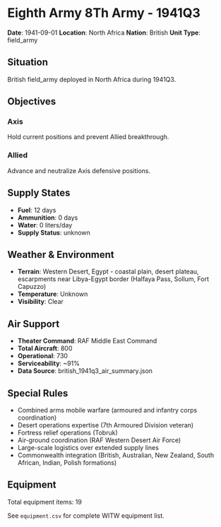 # Eighth Army 8Th Army - 1941Q3

**Date**: 1941-09-01
**Location**: North Africa
**Nation**: British
**Unit Type**: field_army

## Situation

British field_army deployed in North Africa during 1941Q3.

## Objectives

### Axis
Hold current positions and prevent Allied breakthrough.

### Allied
Advance and neutralize Axis defensive positions.

## Supply States

- **Fuel**: 12 days
- **Ammunition**: 0 days
- **Water**: 0 liters/day
- **Supply Status**: unknown

## Weather & Environment

- **Terrain**: Western Desert, Egypt - coastal plain, desert plateau, escarpments near Libya-Egypt border (Halfaya Pass, Sollum, Fort Capuzzo)
- **Temperature**: Unknown
- **Visibility**: Clear

## Air Support

- **Theater Command**: RAF Middle East Command
- **Total Aircraft**: 800
- **Operational**: 730
- **Serviceability**: ~91%
- **Data Source**: british_1941q3_air_summary.json

## Special Rules

- Combined arms mobile warfare (armoured and infantry corps coordination)
- Desert operations expertise (7th Armoured Division veteran)
- Fortress relief operations (Tobruk)
- Air-ground coordination (RAF Western Desert Air Force)
- Large-scale logistics over extended supply lines
- Commonwealth integration (British, Australian, New Zealand, South African, Indian, Polish formations)

## Equipment

Total equipment items: 19

See `equipment.csv` for complete WITW equipment list.
